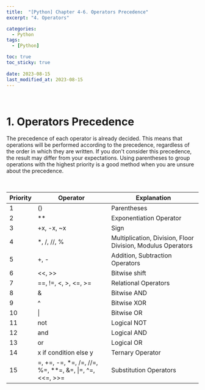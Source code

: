 ```yaml
---
title:  "[Python] Chapter 4-6. Operators Precedence"
excerpt: "4. Operators"

categories:
  - Python
tags:
  - [Python]

toc: true
toc_sticky: true
 
date: 2023-08-15
last_modified_at: 2023-08-15
---
```


&nbsp;

# 1. Operators Precedence
The precedence of each operator is already decided. This means that operations will be performed according to the precedence, regardless of the order in which they are written. If you don't consider this precedence, the result may differ from your expectations. Using parentheses to group operations with the highest priority is a good method when you are unsure about the precedence.

&nbsp;

| Priority | Operator | Explanation |
|---|---|---|
| 1 | () | Parentheses |
| 2 | ** | Exponentiation Operator |
| 3 | +x, -x, ~x | Sign |
| 4 | *, /, //, % | Multiplication, Division, Floor Division, Modulus Operators |
| 5 | +, - | Addition, Subtraction Operators |
| 6 | \<\<, \>\> | Bitwise shift |
| 7 | ==, !=, \<, \>, \<=, \>= | Relational Operators |
| 8 | & | Bitwise AND |
| 9 | ^ | Bitwise XOR |
| 10 | \| | Bitwise OR |
| 11 | not | Logical NOT |
| 12 | and | Logical AND |
| 13 | or | Logical OR |
| 14 | x if condition else y | Ternary Operator |
| 15 | =, +=, -=, *=, /=, //=, %=, **=, &=, \|=, ^=, \<\<=, \>\>= | Substitution Operators |
